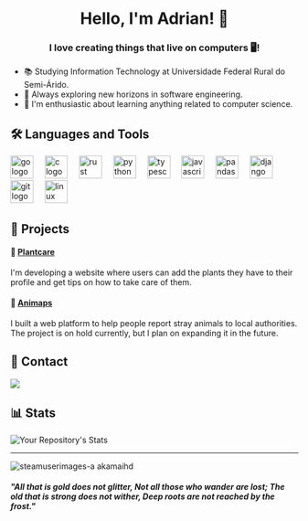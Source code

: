 <h1 align="center">Hello, I'm Adrian! 👋</h1>

<h3 align="center">I love creating things that live on computers 🖥️!</h3>

- 📚 Studying Information Technology at Universidade Federal Rural do Semi-Árido.
- 🔭 Always exploring new horizons in software engineering.
- 📖 I'm enthusiastic about learning anything related to computer science.

## 🛠 Languages and Tools

<div align="left">
  <img src="https://cdn.jsdelivr.net/gh/devicons/devicon/icons/go/go-original-wordmark.svg" height="40" alt="go logo"  />
  <img width="12" />
  <!-- Add alt text for each logo -->
  <img src="https://cdn.jsdelivr.net/gh/devicons/devicon/icons/c/c-original.svg" height="40" alt="c logo"  />
  <img width="12" />
  <img src="https://cdn.jsdelivr.net/gh/devicons/devicon/icons/rust/rust-plain.svg" height="40" alt="rust logo"  />
  <img width="12" />
  <img src="https://cdn.jsdelivr.net/gh/devicons/devicon/icons/python/python-original.svg" height="40" alt="python logo"  />
  <img width="12" />
  <img src="https://cdn.jsdelivr.net/gh/devicons/devicon/icons/typescript/typescript-original.svg" height="40" alt="typescript logo"  />
  <img width="12" />
  <img src="https://cdn.jsdelivr.net/gh/devicons/devicon/icons/javascript/javascript-original.svg" height="40" alt="javascript logo"  />
  <img width="12" />
  <img src="https://cdn.jsdelivr.net/gh/devicons/devicon/icons/pandas/pandas-original.svg" height="40" alt="pandas logo"  />
  <img width="12" />
  <img src="https://cdn.jsdelivr.net/gh/devicons/devicon/icons/django/django-plain.svg" height="40" alt="django logo"  />
  <img width="12" />
  <img src="https://cdn.jsdelivr.net/gh/devicons/devicon/icons/git/git-original.svg" height="40" alt="git logo"  />
  <img width="12" />
  <img src="https://cdn.jsdelivr.net/gh/devicons/devicon/icons/linux/linux-original.svg" height="40" alt="linux logo"  />
</div>


## 🚧 Projects

#### 🌱 [Plantcare](https://github.com/adrianviniciuscs/plantcare)

I'm developing a website where users can add the plants they have to their profile and get tips on how to take care of them.

#### 🐾 [Animaps](https://github.com/adrianviniciuscs/animaps)

I built a web platform to help people report stray animals to local authorities. The project is on hold currently, but I plan on expanding it in the future.


## 📧 Contact

[<img src="https://img.shields.io/badge/Gmail-D14836?style=for-the-badge&logo=gmail&logoColor=white" />](mailto:adrianvinicius.cs@gmail.com)

## 📊 Stats

![Your Repository's Stats](https://github-readme-stats.vercel.app/api?username=adrianviniciuscs&show_icons=true)
___

![steamuserimages-a akamaihd](https://github.com/adrianviniciuscs/adrianviniciuscs/assets/93016748/fc50c32d-9ccc-423f-901d-71430d1358fd)

#### _"All that is gold does not glitter, Not all those who wander are lost; The old that is strong does not wither, Deep roots are not reached by the frost."_
